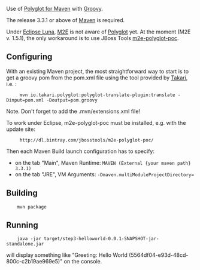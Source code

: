 Use of [Polyglot for Maven](https://github.com/takari/maven-polyglot) with [Groovy](http://groovy-lang.org/).

The release 3.3.1 or above of [Maven](https://maven.apache.org/) is required.

Under [Eclipse Luna](https://projects.eclipse.org/releases/luna), [M2E](http://eclipse.org/m2e/) is not aware of [Polyglot](https://github.com/takari/maven-polyglot) yet. At the moment (M2E v. 1.5.1), the only workaround is to use JBoss Tools [m2e-polyglot-poc](https://github.com/jbosstools/m2e-polyglot-poc).

Configuring
-------

With an existing Maven project, the most straightforward way to start is to get a groovy pom from the pom.xml file using the tool provided by [Takari](http://takari.io/), i.e. :

         mvn io.takari.polyglot:polyglot-translate-plugin:translate -Dinput=pom.xml -Doutput=pom.groovy

Note. Don't forget to add the .mvn/extensions.xml file!

To work under Eclipse, m2e-polyglot-poc must be installed, e.g. with the update site:
         
         http://dl.bintray.com/jbosstools/m2e-polyglot-poc/

Then each Maven Build launch configuration has to specify:

* on the tab "Main", Maven Runtime: `MAVEN (External {your maven path} 3.3.1)`
* on the tab "JRE", VM Arguments: `-Dmaven.multiModuleProjectDirectory=`

Building
-------

        mvn package


Running
-------

        java -jar target/step3-helloworld-0.0.1-SNAPSHOT-jar-standalone.jar

will display something like "Greeting: Hello World (5564df04-e93d-48cd-800c-c2b19ae969e5)" on the console.


